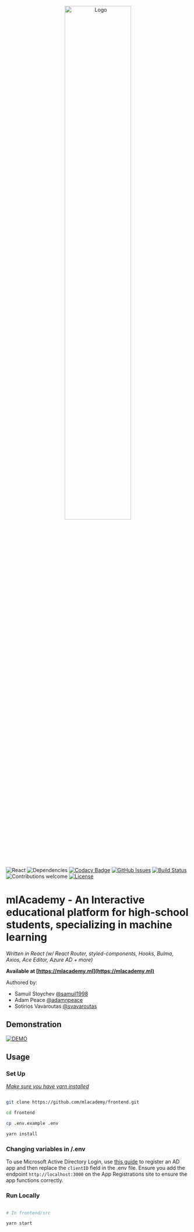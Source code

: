 <p align="center"><a href="https://mlacademy.ml"><img width=60% alt="Logo" src="https://mlacademy.blob.core.windows.net/assets/text_black_large.png"></a></p>

![React](https://img.shields.io/badge/React-16.8.4-61DAFB.svg)
![Dependencies](https://img.shields.io/badge/dependencies-up%20to%20date-brightgreen.svg)
[![Codacy Badge](https://api.codacy.com/project/badge/Grade/efe03ce7bc2d4c95a32e498e08218991)](https://app.codacy.com/app/mlAcademy/frontend?utm_source=github.com&utm_medium=referral&utm_content=mlAcademy/frontend&utm_campaign=Badge_Grade_Dashboard)
[![GitHub Issues](https://img.shields.io/github/issues/mlacademy/mlAcademy-App.svg)](https://github.com/mlacademy/frontend/issues)
[![Build Status](https://dev.azure.com/mlacademy/mlacademy/_apis/build/status/mlAcademy.frontend?branchName=production)](https://dev.azure.com/mlacademy/mlacademy/_build/latest?definitionId=1&branchName=production)
![Contributions welcome](https://img.shields.io/badge/contributions-welcome-orange.svg)
[![License](https://licensebuttons.net/l/by-nc-sa/4.0/88x31.png)](https://creativecommons.org/licenses/by-nc-sa/4.0/)

# mlAcademy - An Interactive educational platform for high-school students, specializing in machine learning

_Written in React (w/ React Router, styled-components, Hooks, Bulma, Axios, Ace Editor, Azure AD + more)_

**Available at [https://mlacademy.ml](https://mlacademy.ml)**

Authored by:

- Samuil Stoychev [@samuil1998](https://github.com/samuil1998)
- Adam Peace [@adamnpeace](https://github.com/adamnpeace)
- Sotirios Vavaroutas [@svavaroutas](https://github.com/svavaroutas)

## Demonstration

[![DEMO](https://mlacademy.blob.core.windows.net/assets/demo.gif)](https://mlacademy.ml)

## Usage

### Set Up

[_Make sure you have yarn installed_](https://yarnpkg.com/lang/en/docs/install/)

```bash

git clone https://github.com/mlacademy/frontend.git

cd frontend

cp .env.example .env

yarn install

```

### Changing variables in /.env

To use Microsoft Active Directory Login, use [this guide](https://docs.microsoft.com/en-us/azure/active-directory/develop/quickstart-register-app) to register an AD app and then replace the `clientID` field in the .env file. Ensure you add the endpoint `http://localhost:3000` on the App Registrations site to ensure the app functions correctly.

### Run Locally

```bash

# In frontend/src

yarn start

```

